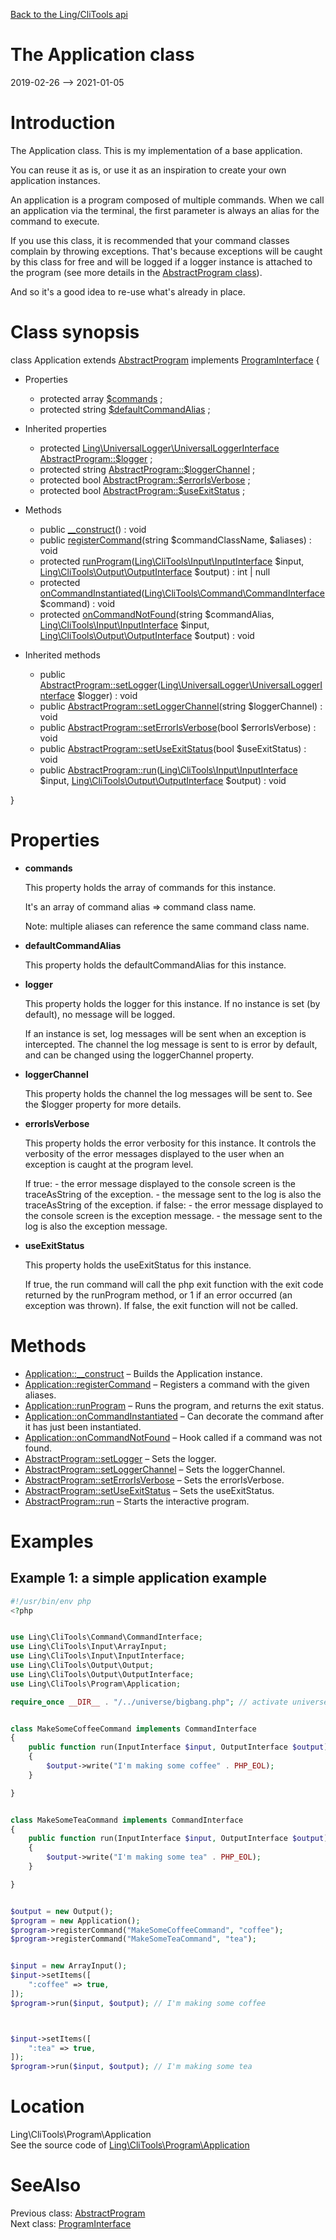 [Back to the Ling/CliTools api](https://github.com/lingtalfi/CliTools/blob/master/doc/api/Ling/CliTools.md)



The Application class
================
2019-02-26 --> 2021-01-05






Introduction
============

The Application class.
This is my implementation of a base application.

You can reuse it as is, or use it as an inspiration to create your own application instances.

An application is a program composed of multiple commands.
When we call an application via the terminal, the first parameter is always an alias for the command to execute.

If you use this class, it is recommended that your command classes complain by throwing exceptions.
That's because exceptions will be caught by this class for free and will be logged if a logger instance
is attached to the program (see more details in the [AbstractProgram class](https://github.com/lingtalfi/CliTools/blob/master/doc/api/Ling/CliTools/Program/AbstractProgram.md)).

And so it's a good idea to re-use what's already in place.



Class synopsis
==============


class <span class="pl-k">Application</span> extends [AbstractProgram](https://github.com/lingtalfi/CliTools/blob/master/doc/api/Ling/CliTools/Program/AbstractProgram.md) implements [ProgramInterface](https://github.com/lingtalfi/CliTools/blob/master/doc/api/Ling/CliTools/Program/ProgramInterface.md) {

- Properties
    - protected array [$commands](#property-commands) ;
    - protected string [$defaultCommandAlias](#property-defaultCommandAlias) ;

- Inherited properties
    - protected [Ling\UniversalLogger\UniversalLoggerInterface](https://github.com/lingtalfi/UniversalLogger) [AbstractProgram::$logger](#property-logger) ;
    - protected string [AbstractProgram::$loggerChannel](#property-loggerChannel) ;
    - protected bool [AbstractProgram::$errorIsVerbose](#property-errorIsVerbose) ;
    - protected bool [AbstractProgram::$useExitStatus](#property-useExitStatus) ;

- Methods
    - public [__construct](https://github.com/lingtalfi/CliTools/blob/master/doc/api/Ling/CliTools/Program/Application/__construct.md)() : void
    - public [registerCommand](https://github.com/lingtalfi/CliTools/blob/master/doc/api/Ling/CliTools/Program/Application/registerCommand.md)(string $commandClassName, $aliases) : void
    - protected [runProgram](https://github.com/lingtalfi/CliTools/blob/master/doc/api/Ling/CliTools/Program/Application/runProgram.md)([Ling\CliTools\Input\InputInterface](https://github.com/lingtalfi/CliTools/blob/master/doc/api/Ling/CliTools/Input/InputInterface.md) $input, [Ling\CliTools\Output\OutputInterface](https://github.com/lingtalfi/CliTools/blob/master/doc/api/Ling/CliTools/Output/OutputInterface.md) $output) : int | null
    - protected [onCommandInstantiated](https://github.com/lingtalfi/CliTools/blob/master/doc/api/Ling/CliTools/Program/Application/onCommandInstantiated.md)([Ling\CliTools\Command\CommandInterface](https://github.com/lingtalfi/CliTools/blob/master/doc/api/Ling/CliTools/Command/CommandInterface.md) $command) : void
    - protected [onCommandNotFound](https://github.com/lingtalfi/CliTools/blob/master/doc/api/Ling/CliTools/Program/Application/onCommandNotFound.md)(string $commandAlias, [Ling\CliTools\Input\InputInterface](https://github.com/lingtalfi/CliTools/blob/master/doc/api/Ling/CliTools/Input/InputInterface.md) $input, [Ling\CliTools\Output\OutputInterface](https://github.com/lingtalfi/CliTools/blob/master/doc/api/Ling/CliTools/Output/OutputInterface.md) $output) : void

- Inherited methods
    - public [AbstractProgram::setLogger](https://github.com/lingtalfi/CliTools/blob/master/doc/api/Ling/CliTools/Program/AbstractProgram/setLogger.md)([Ling\UniversalLogger\UniversalLoggerInterface](https://github.com/lingtalfi/UniversalLogger) $logger) : void
    - public [AbstractProgram::setLoggerChannel](https://github.com/lingtalfi/CliTools/blob/master/doc/api/Ling/CliTools/Program/AbstractProgram/setLoggerChannel.md)(string $loggerChannel) : void
    - public [AbstractProgram::setErrorIsVerbose](https://github.com/lingtalfi/CliTools/blob/master/doc/api/Ling/CliTools/Program/AbstractProgram/setErrorIsVerbose.md)(bool $errorIsVerbose) : void
    - public [AbstractProgram::setUseExitStatus](https://github.com/lingtalfi/CliTools/blob/master/doc/api/Ling/CliTools/Program/AbstractProgram/setUseExitStatus.md)(bool $useExitStatus) : void
    - public [AbstractProgram::run](https://github.com/lingtalfi/CliTools/blob/master/doc/api/Ling/CliTools/Program/AbstractProgram/run.md)([Ling\CliTools\Input\InputInterface](https://github.com/lingtalfi/CliTools/blob/master/doc/api/Ling/CliTools/Input/InputInterface.md) $input, [Ling\CliTools\Output\OutputInterface](https://github.com/lingtalfi/CliTools/blob/master/doc/api/Ling/CliTools/Output/OutputInterface.md) $output) : void

}




Properties
=============

- <span id="property-commands"><b>commands</b></span>

    This property holds the array of commands for this instance.
    
    It's an array of command alias => command class name.
    
    Note: multiple aliases can reference the same command class name.
    
    

- <span id="property-defaultCommandAlias"><b>defaultCommandAlias</b></span>

    This property holds the defaultCommandAlias for this instance.
    
    

- <span id="property-logger"><b>logger</b></span>

    This property holds the logger for this instance.
    If no instance is set (by default), no message will be logged.
    
    If an instance is set, log messages will be sent when an exception is intercepted.
    The channel the log message is sent to is error by default, and can be changed using the loggerChannel property.
    
    

- <span id="property-loggerChannel"><b>loggerChannel</b></span>

    This property holds the channel the log messages will be sent to.
    See the $logger property for more details.
    
    

- <span id="property-errorIsVerbose"><b>errorIsVerbose</b></span>

    This property holds the error verbosity for this instance.
    It controls the verbosity of the error messages displayed to the user when an exception is caught at the program
    level.
    
    
    If true:
         - the error message displayed to the console screen is the traceAsString of the exception.
         - the message sent to the log is also the traceAsString of the exception.
    if false:
         - the error message displayed to the console screen is the exception message.
         - the message sent to the log is also the exception message.
    
    

- <span id="property-useExitStatus"><b>useExitStatus</b></span>

    This property holds the useExitStatus for this instance.
    
    If true, the run command will call the php exit function with the exit code returned by the runProgram method,
    or 1 if an error occurred (an exception was thrown).
    If false, the exit function will not be called.
    
    



Methods
==============

- [Application::__construct](https://github.com/lingtalfi/CliTools/blob/master/doc/api/Ling/CliTools/Program/Application/__construct.md) &ndash; Builds the Application instance.
- [Application::registerCommand](https://github.com/lingtalfi/CliTools/blob/master/doc/api/Ling/CliTools/Program/Application/registerCommand.md) &ndash; Registers a command with the given aliases.
- [Application::runProgram](https://github.com/lingtalfi/CliTools/blob/master/doc/api/Ling/CliTools/Program/Application/runProgram.md) &ndash; Runs the program, and returns the exit status.
- [Application::onCommandInstantiated](https://github.com/lingtalfi/CliTools/blob/master/doc/api/Ling/CliTools/Program/Application/onCommandInstantiated.md) &ndash; Can decorate the command after it has just been instantiated.
- [Application::onCommandNotFound](https://github.com/lingtalfi/CliTools/blob/master/doc/api/Ling/CliTools/Program/Application/onCommandNotFound.md) &ndash; Hook called if a command was not found.
- [AbstractProgram::setLogger](https://github.com/lingtalfi/CliTools/blob/master/doc/api/Ling/CliTools/Program/AbstractProgram/setLogger.md) &ndash; Sets the logger.
- [AbstractProgram::setLoggerChannel](https://github.com/lingtalfi/CliTools/blob/master/doc/api/Ling/CliTools/Program/AbstractProgram/setLoggerChannel.md) &ndash; Sets the loggerChannel.
- [AbstractProgram::setErrorIsVerbose](https://github.com/lingtalfi/CliTools/blob/master/doc/api/Ling/CliTools/Program/AbstractProgram/setErrorIsVerbose.md) &ndash; Sets the errorIsVerbose.
- [AbstractProgram::setUseExitStatus](https://github.com/lingtalfi/CliTools/blob/master/doc/api/Ling/CliTools/Program/AbstractProgram/setUseExitStatus.md) &ndash; Sets the useExitStatus.
- [AbstractProgram::run](https://github.com/lingtalfi/CliTools/blob/master/doc/api/Ling/CliTools/Program/AbstractProgram/run.md) &ndash; Starts the interactive program.


Examples
==========

Example 1: a simple application example
-------------------


```php
#!/usr/bin/env php
<?php


use Ling\CliTools\Command\CommandInterface;
use Ling\CliTools\Input\ArrayInput;
use Ling\CliTools\Input\InputInterface;
use Ling\CliTools\Output\Output;
use Ling\CliTools\Output\OutputInterface;
use Ling\CliTools\Program\Application;

require_once __DIR__ . "/../universe/bigbang.php"; // activate universe


class MakeSomeCoffeeCommand implements CommandInterface
{
    public function run(InputInterface $input, OutputInterface $output)
    {
        $output->write("I'm making some coffee" . PHP_EOL);
    }

}


class MakeSomeTeaCommand implements CommandInterface
{
    public function run(InputInterface $input, OutputInterface $output)
    {
        $output->write("I'm making some tea" . PHP_EOL);
    }

}


$output = new Output();
$program = new Application();
$program->registerCommand("MakeSomeCoffeeCommand", "coffee");
$program->registerCommand("MakeSomeTeaCommand", "tea");


$input = new ArrayInput();
$input->setItems([
    ":coffee" => true,
]);
$program->run($input, $output); // I'm making some coffee



$input->setItems([
    ":tea" => true,
]);
$program->run($input, $output); // I'm making some tea

```


Location
=============
Ling\CliTools\Program\Application<br>
See the source code of [Ling\CliTools\Program\Application](https://github.com/lingtalfi/CliTools/blob/master/Program/Application.php)



SeeAlso
==============
Previous class: [AbstractProgram](https://github.com/lingtalfi/CliTools/blob/master/doc/api/Ling/CliTools/Program/AbstractProgram.md)<br>Next class: [ProgramInterface](https://github.com/lingtalfi/CliTools/blob/master/doc/api/Ling/CliTools/Program/ProgramInterface.md)<br>
